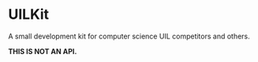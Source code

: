 UILKit
======

A small development kit for computer science UIL competitors and others.

**THIS IS NOT AN API.**
